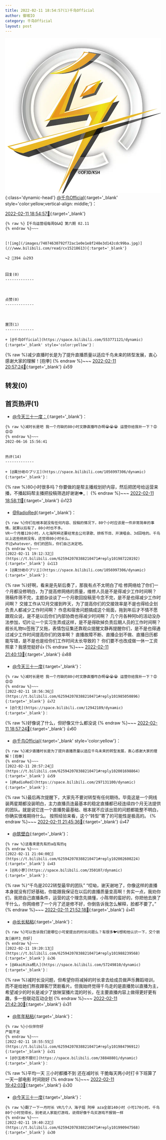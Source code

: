 ```yaml
---
title: 2022-02-11 18:54:57(1)千鸟Official
author: 御坂IO
category: 千鸟Official
layout: post
---
```


![img](/images/d7235309f85c0e1aec9d4ca9b6be983202228f8e.jpg){:class='dynamic-head'}
[@千鸟Official](https://space.bilibili.com/553771121/dynamic){:target='_blank' style='color:yellow;vertical-align: middle;'}：

[2022-02-11 18:54:57🔗](https://t.bilibili.com/625942078388210471){:target='_blank'}

~~~
{% raw %}【千鸟运营组每周Q&A】第六期 02.11
{% endraw %}~~~


[![img](/images/74074630792f72ac1e0e1e8f248e3d142cdc99ba.jpg)](///www.bilibili.com/read/cv15218613){:target='_blank'}

↪️2 💬394 👍293


回复(0)
-------------



点赞(0)
-------------



置顶(1)
-------------

+ [@千鸟Official](https://space.bilibili.com/553771121/dynamic){:target='_blank' style='color:yellow'}：
~~~
{% raw %}减少直播时长是为了提升直播质量以适应千鸟未来的转型发展，衷心感谢大家的理解！[抱拳]
{% endraw %}~~~
[2022-02-11 20:57:24🔗](https://t.bilibili.com/625942078388210471#reply102001698864){:target='_blank'} 👍59


转发(0)
-------------



首页热评(1)
-------------

+ [@今天三十一度：](https://space.bilibili.com/4478586/dynamic){:target='_blank'}：
~~~
{% raw %}减时长是吧 我一个月缺的80小时文静直播咋办啊😭😭😭 运营你给我补一下？😡😡😡
{% endraw %}~~~
2022-06-16 15:56:41


热评(14)
-------------

+ [@異分岐のプリエ](https://space.bilibili.com/1056997306/dynamic){:target='_blank'}：
~~~
{% raw %}80小时很多吗？你要做的是帮主播规划好内容，然后把团号给运营来播，不播起码帮主播把投稿筛选好谢谢👁️_｜
{% endraw %}~~~
[2022-02-11 18:58:11🔗](https://t.bilibili.com/625942078388210471#reply101985280688){:target='_blank'} 👍123
+ [@RadioRed](https://space.bilibili.com/297131100/dynamic){:target='_blank'}：
~~~
{% raw %}你们在根本就没有任何内容、投稿的情况下，80个小时应该是一件非常简单的事情，就算以后有了，80小时也不多。
VR一个月播120小时，人七海阿梓还要经常去公司录歌、排练节目、开演唱会、3d回啥的。千鸟以上这些统统没有，还觉得80小时长么。
不过whatever，你们的团队，你们自己决定吧。
{% endraw %}~~~
[2022-02-11 19:12:32🔗](https://t.bilibili.com/625942078388210471#reply101987228192){:target='_blank'} 👍113
+ [@異分岐のプリエ](https://space.bilibili.com/1056997306/dynamic){:target='_blank'}：
~~~
{% raw %}好啊，看来是先斩后奏了，那我有点不太明白了哈
修网络给了你们一个月都没修明白，为了提高修网络的质量，维修人员是不是得减少工作时间啊？
筛稿件筛不完，主题杂谈谈了一个月歌回投稿至今念不完，是不是也得减少工作时间啊？
交接工作从12月交接到昨天，为了提高你们的交接效率是不是也得给企划负责人都减少工作时间啊？
作息和宿舍问题搞成这个局面，拖到年后才不情不愿跟观众说，是不是以后你们内部协商也得减少时间啊？
几个月各种阿b的活动没办法参加，切片让一个实习生弄成这样，是不是得砍掉负责后期人员的工作时间啊？
舰长礼物to签拖了又拖，表情包征集还靠观众提醒文静再提醒你们，是不是也得通过减少工作时间提高你们的效率啊？
直播故障不断、直播企划不做、直播日历都能写错，是不是也是给你们工作时间太长导致的？
你们要不也改成做一休一工资照拿？我感觉挺好👍
{% endraw %}~~~
[2022-02-11 21:40:13🔗](https://t.bilibili.com/625942078388210471#reply102007866048){:target='_blank'} 👍88
+ [@今天三十一度](https://space.bilibili.com/4478586/dynamic){:target='_blank'}：
~~~
{% raw %}减时长是吧 我一个月缺的80小时文静直播咋办啊😭😭😭 运营你给我补一下？😡😡😡
{% endraw %}~~~
[2022-02-11 18:56:36🔗](https://t.bilibili.com/625942078388210471#reply101985050896){:target='_blank'} 👍72
+ [@介无](https://space.bilibili.com/12942189/dynamic){:target='_blank'}：
~~~
{% raw %}好像说了什么，但好像又什么都没说
{% endraw %}~~~
[2022-02-11 18:57:24🔗](https://t.bilibili.com/625942078388210471#reply101985085696){:target='_blank'} 👍60
+ [@千鸟Official](https://space.bilibili.com/553771121/dynamic){:target='_blank' style='color:yellow'}：
~~~
{% raw %}减少直播时长是为了提升直播质量以适应千鸟未来的转型发展，衷心感谢大家的理解！[抱拳]
{% endraw %}~~~
[2022-02-11 20:57:24🔗](https://t.bilibili.com/625942078388210471#reply102001698864){:target='_blank'} 👍59
+ [@RadioRed](https://space.bilibili.com/297131100/dynamic){:target='_blank'}：
~~~
{% raw %}最后再次提醒下，大家先不要对转型有任何期待。毕竟这是一个网线装两星期都没装明白，主力直播员连最基本的稳定直播都已经连续四个月无法提供的团队。就是说它连一个直播势最基础、根本就不应该出现的问题都能整不明白，你确实很难期待什么。
按照经验来看，这个“转型”寄了的可能性是极高的。
{% endraw %}~~~
[2022-02-11 21:45:36🔗](https://t.bilibili.com/625942078388210471#reply102008601344){:target='_blank'} 👍47
+ [@筑壁白](https://space.bilibili.com/383718717/dynamic){:target='_blank'}：
~~~
{% raw %}这看来是先有的a在有的q
{% endraw %}~~~
[2022-02-11 21:04:00🔗](https://t.bilibili.com/625942078388210471#reply102002600224){:target='_blank'} 👍43
+ [@岚小蓼](https://space.bilibili.com/350107/dynamic){:target='_blank'}：
~~~
{% raw %}“千鸟是2022转型最早的团队”
“哎呦，谢天谢地了，你像这样的直播本身就没有打好基础，你能跟我保证在以后的直播质量变高啊！务实一点，我劝你们，我把自己直播条件，运营的这个理念先搞懂，小陈带的蛮好的，你把他去换了干什么，你网络修了一个月了还是修不好，你倒告诉我怎么解释，脸都不要了。”
{% endraw %}~~~
[2022-02-11 21:52:18🔗](https://t.bilibili.com/625942078388210471#reply102009429632){:target='_blank'} 👍41
+ [@长长粘粘](https://space.bilibili.com/23716229/dynamic){:target='_blank'}：
~~~
{% raw %}可以告诉我们是哪位小可爱提出的时长问题么？有很多🐦U想和他认识一下，交个朋友[崩坏3_你好]
{% endraw %}~~~
[2022-02-11 19:20:13🔗](https://t.bilibili.com/625942078388210471#reply101988239568){:target='_blank'} 👍36
+ [@AkaiRika桐人](https://space.bilibili.com/57249810/dynamic){:target='_blank'}：
~~~
{% raw %}减时长没问题，但希望你将减掉的时长拿去给成员做声乐舞蹈培训，而不是给她们熬夜蹲客厅煲剧看片。但我始终觉得千鸟走的是直播势以直播为主，希望减少的时长是减少了放映室播片混的时长，在主要直播内容上做得更好更有趣，多一些联动互动企划
{% endraw %}~~~
[2022-02-11 21:42:30🔗](https://t.bilibili.com/625942078388210471#reply102007977168){:target='_blank'} 👍31
+ [@年年粘粘](https://space.bilibili.com/24718508/dynamic){:target='_blank'}：
~~~
{% raw %}小伙伴你好 
产能不足
{% endraw %}~~~
[2022-02-11 18:55:55🔗](https://t.bilibili.com/625942078388210471#reply101984796912){:target='_blank'} 👍31
+ [@尔玉绝不摆烂](https://space.bilibili.com/38848801/dynamic){:target='_blank'}：
~~~
{% raw %}平均一天 三小时都播不到 还在减时长 干脆每天两小时打卡下班算了 一天一部电影 时间刚好
{% endraw %}~~~
[2022-02-11 19:42:03🔗](https://t.bilibili.com/625942078388210471#reply101991240176){:target='_blank'} 👍30
+ [@今天三十一度](https://space.bilibili.com/4478586/dynamic){:target='_blank'}：
~~~
{% raw %}翻了一下一月时长 VR几个人 海子姐 阿梓 aza全部140小时 小可170小时。千鸟80个小时觉得长，别老说人家能打游戏，说得好像千鸟买游戏不报销一样
{% endraw %}~~~
[2022-02-11 19:40:22🔗](https://t.bilibili.com/625942078388210471#reply101990947568){:target='_blank'} 👍30


